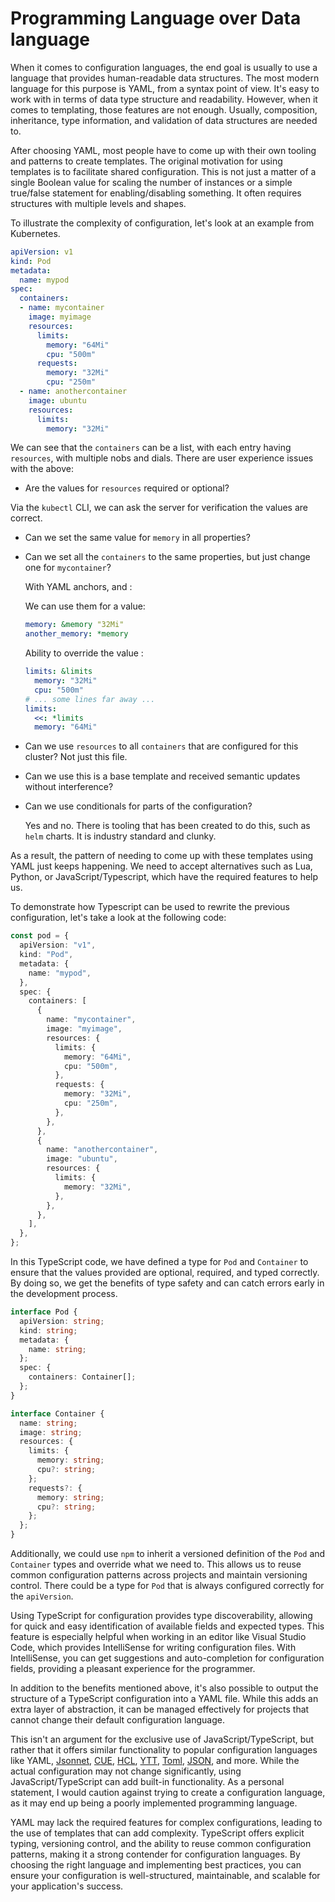 # Programming Language over Data language

When it comes to configuration languages, the end goal is usually to use a
language that provides human-readable data structures. The most modern language
for this purpose is YAML, from a syntax point of view. It's easy to work with in
terms of data type structure and readability. However, when it comes to
templating, those features are not enough. Usually, composition, inheritance,
type information, and validation of data structures are needed to.

After choosing YAML, most people have to come up with their own tooling and
patterns to create templates. The original motivation for using templates is to
facilitate shared configuration. This is not just a matter of a single Boolean
value for scaling the number of instances or a simple true/false statement for
enabling/disabling something. It often requires structures with multiple levels
and shapes.

To illustrate the complexity of configuration, let's look at an example from
Kubernetes.

```yaml
apiVersion: v1
kind: Pod
metadata:
  name: mypod
spec:
  containers:
  - name: mycontainer
    image: myimage
    resources:
      limits:
        memory: "64Mi"
        cpu: "500m"
      requests:
        memory: "32Mi"
        cpu: "250m"
  - name: anothercontainer
    image: ubuntu
    resources:
      limits:
        memory: "32Mi"
```

We can see that the `containers` can be a list, with each entry having
`resources`, with multiple nobs and dials. There are user experience issues with
the above:

- Are the values for `resources` required or optional?

Via the `kubectl` CLI, we can ask the server for verification the values are
correct.

- Can we set the same value for `memory` in all properties?
- Can we set all the `containers` to the same properties, but just change one
  for `mycontainer`?

  With YAML anchors, and :

  We can use them for a value:

  ```yaml
  memory: &memory "32Mi"
  another_memory: *memory
  ```

  Ability to override the value :

  ```yaml
  limits: &limits
    memory: "32Mi"
    cpu: "500m"
  # ... some lines far away ...
  limits:
    <<: *limits
    memory: "64Mi"
  ```

- Can we use `resources` to all `containers` that are configured for this
  cluster? Not just this file.
- Can we use this is a base template and received semantic updates without
  interference?
- Can we use conditionals for parts of the configuration?

  Yes and no. There is tooling that has been created to do this, such as `helm`
  charts. It is industry standard and clunky.

As a result, the pattern of needing to come up with these templates using YAML
just keeps happening. We need to accept alternatives such as Lua, Python, or
JavaScript/Typescript, which have the required features to help us.

To demonstrate how Typescript can be used to rewrite the previous configuration,
let's take a look at the following code:

```typescript
const pod = {
  apiVersion: "v1",
  kind: "Pod",
  metadata: {
    name: "mypod",
  },
  spec: {
    containers: [
      {
        name: "mycontainer",
        image: "myimage",
        resources: {
          limits: {
            memory: "64Mi",
            cpu: "500m",
          },
          requests: {
            memory: "32Mi",
            cpu: "250m",
          },
        },
      },
      {
        name: "anothercontainer",
        image: "ubuntu",
        resources: {
          limits: {
            memory: "32Mi",
          },
        },
      },
    ],
  },
};
```

In this TypeScript code, we have defined a type for `Pod` and `Container` to
ensure that the values provided are optional, required, and typed correctly. By
doing so, we get the benefits of type safety and can catch errors early in the
development process.

```typescript
interface Pod {
  apiVersion: string;
  kind: string;
  metadata: {
    name: string;
  };
  spec: {
    containers: Container[];
  };
}

interface Container {
  name: string;
  image: string;
  resources: {
    limits: {
      memory: string;
      cpu?: string;
    };
    requests?: {
      memory: string;
      cpu?: string;
    };
  };
}
```

Additionally, we could use `npm` to inherit a versioned definition of the `Pod`
and `Container` types and override what we need to. This allows us to reuse
common configuration patterns across projects and maintain versioning control.
There could be a type for `Pod` that is always configured correctly for the
`apiVersion`.

Using TypeScript for configuration provides type discoverability, allowing for
quick and easy identification of available fields and expected types. This
feature is especially helpful when working in an editor like Visual Studio Code,
which provides IntelliSense for writing configuration files. With IntelliSense,
you can get suggestions and auto-completion for configuration fields, providing
a pleasant experience for the programmer.

In addition to the benefits mentioned above, it's also possible to output the
structure of a TypeScript configuration into a YAML file. While this adds an
extra layer of abstraction, it can be managed effectively for projects that
cannot change their default configuration language.

This isn't an argument for the exclusive use of JavaScript/TypeScript, but
rather that it offers similar functionality to popular configuration languages
like YAML, [Jsonnet](https://jsonnet.org/), [CUE](https://cuelang.org/),
[HCL](https://github.com/hashicorp/hcl), [YTT](https://carvel.dev/ytt/),
[Toml](https://toml.io/en/), [JSON](https://www.json.org/json-en.html), and
more. While the actual configuration may not change significantly, using
JavaScript/TypeScript can add built-in functionality. As a personal statement, I
would caution against trying to create a configuration language, as it may end
up being a poorly implemented programming language.

YAML may lack the required features for complex configurations, leading to the
use of templates that can add complexity. TypeScript offers explicit typing,
versioning control, and the ability to reuse common configuration patterns,
making it a strong contender for configuration languages. By choosing the right
language and implementing best practices, you can ensure your configuration is
well-structured, maintainable, and scalable for your application's success.

